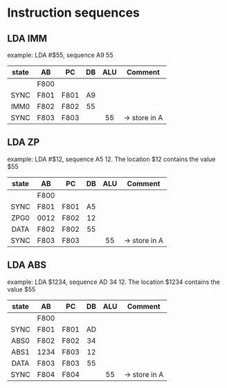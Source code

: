 Instruction sequences
=====================


LDA IMM
-------

example: LDA #$55, sequence A9 55

| state | AB   |  PC  | DB | ALU | Comment       |
|:-----:|:----:|:----:|:--:|:---:|---------------|
|       | F800 |      |    |     |               |
| SYNC  | F801 | F801 | A9 |     |               |
| IMM0  | F802 | F802 | 55 |     |               |
| SYNC  | F803 | F803 |    | 55  | -> store in A |


LDA ZP
------
example: LDA #$12, sequence A5 12. The location $12
contains the value $55

| state | AB   |  PC  | DB | ALU | Comment       |
|:-----:|:----:|:----:|:--:|:---:|---------------|
|       | F800 |      |    |     |               |
| SYNC  | F801 | F801 | A5 |     |               |
| ZPG0  | 0012 | F802 | 12 |     |               |
| DATA  | F802 | F802 | 55 |     |               |
| SYNC  | F803 | F803 |    | 55  | -> store in A |


LDA ABS
-------

example: LDA $1234, sequence AD 34 12. The location $1234
contains the value $55

| state | AB   |  PC  | DB | ALU | Comment       |
|:-----:|:----:|:----:|:--:|:---:|---------------|
|       | F800 |      |    |     |               |
| SYNC  | F801 | F801 | AD |     |               |
| ABS0  | F802 | F802 | 34 |     |               |
| ABS1  | 1234 | F803 | 12 |     |               |
| DATA  | F803 | F803 | 55 |     |               |
| SYNC  | F804 | F804 |    | 55  | -> store in A |

